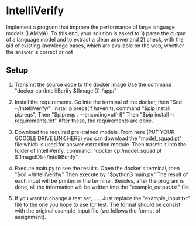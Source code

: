 # IntelliVerify
 Implement a program that improve the performance of large language models (LAMMA). To this end, your solution is asked to 1) parse the output of a language model and to extract a clean answer and 2) check, with the aid of existing knowledge bases, which are available on the web, whether the answer is correct or not

## Setup
1. Transmit the source code to the docker image
 Use the command "docker cp /IntelliBerify $(ImageID):/app/"

2. Install the requirements.
Go into the terminal of the docker, then "$cd ~/IntelliVerify/".
 Install pipreqs(if haven't), command "$pip install pipreqs",
 Then "$pipreqs . --encoding=utf-8"
 Then "$pip install -r requirements.txt"
 After these, the requirements are done.

3. Download the required pre-trained models.
   From here (PUT YOUR GOOGLE DRIVE LINK HERE) you can download the "model_squad.pt" file which is used for answer extraction module.
   Then trasmit it into the folder of IntelliVerify, command: "docker cp /model_squad.pt $(ImageID):~/IntelliBerify".
   
4. Execute main.py to see the results.
 Open the docker's terminal, then "$cd ~/IntelliVerify/"
 Then execute by "$python3 main.py"
 The result of each input will be printed in the terminal.
 Besides, after the program is done, all the information will be written into the "example_output.txt" file.

5. If you want to change a test set, .....
 Just replace the "example_input.txt" file to the one you hope to use for test. The format should be consist with the original example_input file (we follows the format of assignment).

